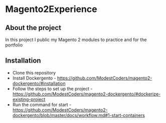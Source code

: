 # Magento2Experience

## About the project
In this project I public my Magento 2 modules to practice and for the portfolio

## Installation
* Clone this repository
* Install Dockergento - https://github.com/ModestCoders/magento2-dockergento/#installation
* Follow the steps to set up the project - https://github.com/ModestCoders/magento2-dockergento/#dockerize-existing-project
* Run the command for start - https://github.com/ModestCoders/magento2-dockergento/blob/master/docs/workflow.md#1-start-containers
